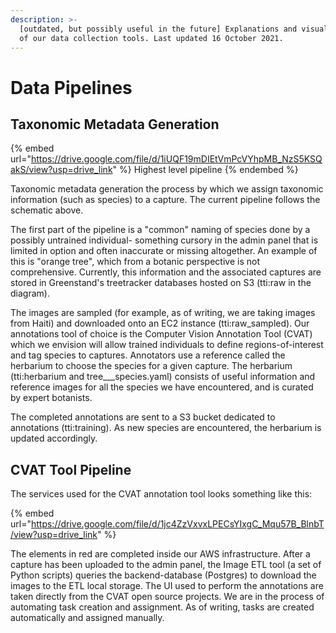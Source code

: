 ```yaml
---
description: >-
  [outdated, but possibly useful in the future] Explanations and visualizations
  of our data collection tools. Last updated 16 October 2021.
---
```


# Data Pipelines

## Taxonomic Metadata Generation

{% embed url="https://drive.google.com/file/d/1iUQF19mDIEtVmPcVYhpMB_NzS5KSQakS/view?usp=drive_link" %}
Highest level pipeline
{% endembed %}

Taxonomic metadata generation the process by which we assign taxonomic information (such as species) to a capture. The current pipeline follows the schematic above.&#x20;

The first part of the pipeline is a "common" naming of species done by a possibly untrained individual- something cursory in the admin panel that is limited in option and often inaccurate or missing altogether. An example of this is "orange tree", which from a botanic perspective is not comprehensive. Currently, this information and the associated captures are stored in Greenstand's treetracker databases hosted on S3 (tti:raw in the diagram).

The images are sampled (for example, as of writing, we are taking images from Haiti) and downloaded onto an EC2 instance (tti:raw\_sampled). Our annotations tool of choice is the Computer Vision Annotation Tool (CVAT) which we envision will allow trained individuals to define regions-of-interest and tag species to captures. Annotators use a reference called the herbarium to choose the species for a given capture. The herbarium (tti:herbarium and tree_\__species.yaml) consists of useful information and reference images for all the species we have encountered, and is curated by expert botanists.&#x20;

The completed annotations are sent to a S3 bucket dedicated to annotations (tti:training). As new species are encountered, the herbarium is updated accordingly.

## CVAT Tool Pipeline

The services used for the CVAT annotation tool looks something like this:

{% embed url="https://drive.google.com/file/d/1jc4ZzVxvxLPECsYIxgC_Mqu57B_BlnbT/view?usp=drive_link" %}

The elements in red are completed inside our AWS infrastructure. After a capture has been uploaded to the admin panel, the Image ETL tool (a set of Python scripts) queries the backend-database (Postgres) to download the images to the ETL local storage. The UI used to perform the annotations are taken directly from the CVAT open source projects. We are in the process of automating task creation and assignment. As of writing, tasks are created automatically and assigned manually.&#x20;
